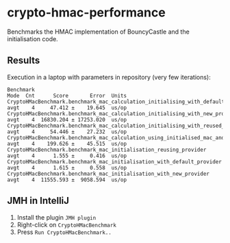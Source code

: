 # crypto-hmac-performance

Benchmarks the HMAC implementation of BouncyCastle and the initialisation code.

## Results

Execution in a laptop with parameters in repository (very few iterations):

```
Benchmark                                                                              Mode  Cnt      Score       Error  Units
CryptoHMacBenchmark.benchmark_mac_calculation_initialising_with_default_provider       avgt    4     47.412 ±    19.645  us/op
CryptoHMacBenchmark.benchmark_mac_calculation_initialising_with_new_provider           avgt    4  16830.204 ± 17253.020  us/op
CryptoHMacBenchmark.benchmark_mac_calculation_initialising_with_reused_provider        avgt    4     54.446 ±    27.232  us/op
CryptoHMacBenchmark.benchmark_mac_calculation_using_initialised_mac_and_synchronising  avgt    4    199.626 ±    45.515  us/op
CryptoHMacBenchmark.benchmark_mac_initialisation_reusing_provider                      avgt    4      1.555 ±     0.416  us/op
CryptoHMacBenchmark.benchmark_mac_initialisation_with_default_provider                 avgt    4      1.615 ±     0.558  us/op
CryptoHMacBenchmark.benchmark_mac_initialisation_with_new_provider                     avgt    4  11555.593 ±  9058.594  us/op
```


## JMH in IntelliJ

1. Install the plugin `JMH plugin`
2. Right-click on `CryptoHMacBenchmark`
3. Press `Run CryptoHMacBenchmark..`
